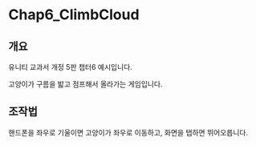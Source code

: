 # Chap6_ClimbCloud
## 개요
유니티 교과서 개정 5판 챕터6 예시입니다. 

고양이가 구름을 밟고 점프해서 올라가는 게임입니다.
## 조작법
핸드폰을 좌우로 기울이면 고양이가 좌우로 이동하고, 화면을 탭하면 뛰어오릅니다.
